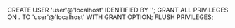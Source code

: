 CREATE USER 'user'@'localhost' IDENTIFIED BY '';
GRANT ALL PRIVILEGES ON *.* TO 'user'@'localhost' WITH GRANT OPTION;
FLUSH PRIVILEGES;
